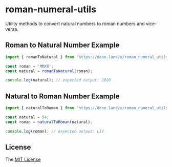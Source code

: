 # roman-numeral-utils

Utility methods to convert natural numbers to roman numbers and vice-versa.

## Roman to Natural Number Example

```typescript
import { romanToNatural } from 'https://deno.land/x/roman_numeral_utils@0.1.0/mod.ts';

const roman = 'MMXX';
const natural = romanToNatural(roman);

console.log(natural); // expected output: 2020
```

## Natural to Roman Number Example

```typescript
import { naturalToRoman } from 'https://deno.land/x/roman_numeral_utils@0.1.0/mod.ts';

const natural = 54;
const roman = naturalToRoman(natural);

console.log(roman); // expected output: LIV
```

## License

The [MIT License](LICENSE)
